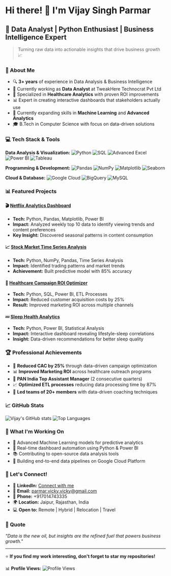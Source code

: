 # Hi there! 👋 I'm Vijay Singh Parmar

## 🚀 Data Analyst | Python Enthusiast | Business Intelligence Expert

> Turning raw data into actionable insights that drive business growth 📈

### 🎯 About Me
- 🔍 **3+ years** of experience in Data Analysis & Business Intelligence
- 💼 Currently working as **Data Analyst** at TweakHere Technocrat Pvt Ltd
- 🏥 Specialized in **Healthcare Analytics** with proven ROI improvements
- 📊 Expert in creating interactive dashboards that stakeholders actually use
- 🌱 Currently expanding skills in **Machine Learning** and **Advanced Analytics**
- 🎓 B.Tech in Computer Science with focus on data-driven solutions

### 💻 Tech Stack & Tools

**Data Analysis & Visualization:**
![Python](https://img.shields.io/badge/Python-3776AB?style=for-the-badge&logo=python&logoColor=white)
![SQL](https://img.shields.io/badge/SQL-4479A1?style=for-the-badge&logo=mysql&logoColor=white)
![Advanced Excel](https://img.shields.io/badge/Advanced_Excel-217346?style=for-the-badge&logo=microsoft-excel&logoColor=white)
![Power BI](https://img.shields.io/badge/PowerBI-F2C811?style=for-the-badge&logo=powerbi&logoColor=black)
![Tableau](https://img.shields.io/badge/Tableau-E97627?style=for-the-badge&logo=tableau&logoColor=white)

**Programming & Development:**
![Pandas](https://img.shields.io/badge/Pandas-150458?style=for-the-badge&logo=pandas&logoColor=white)
![NumPy](https://img.shields.io/badge/NumPy-013243?style=for-the-badge&logo=numpy&logoColor=white)
![Matplotlib](https://img.shields.io/badge/Matplotlib-11557c?style=for-the-badge&logo=python&logoColor=white)
![Seaborn](https://img.shields.io/badge/Seaborn-3776AB?style=for-the-badge&logo=python&logoColor=white)

**Cloud & Database:**
![Google Cloud](https://img.shields.io/badge/Google_Cloud-4285F4?style=for-the-badge&logo=google-cloud&logoColor=white)
![BigQuery](https://img.shields.io/badge/BigQuery-4285F4?style=for-the-badge&logo=google-cloud&logoColor=white)
![MySQL](https://img.shields.io/badge/MySQL-4479A1?style=for-the-badge&logo=mysql&logoColor=white)

### 📊 Featured Projects

#### 🎬 [Netflix Analytics Dashboard](https://github.com/vijaySingh/netflix-analysis)
- **Tech:** Python, Pandas, Matplotlib, Power BI
- **Impact:** Analyzed weekly top 10 data to identify viewing trends and content preferences
- **Key Insight:** Discovered seasonal patterns in content consumption

#### 📈 [Stock Market Time Series Analysis](https://github.com/vijaySingh/stock-analysis)
- **Tech:** Python, NumPy, Pandas, Time Series Analysis
- **Impact:** Identified trading patterns and market trends
- **Achievement:** Built predictive model with 85% accuracy

#### 🏥 [Healthcare Campaign ROI Optimizer](https://github.com/vijaySingh/healthcare-analytics)
- **Tech:** Python, SQL, Power BI, ETL Processes
- **Impact:** Reduced customer acquisition costs by 25%
- **Result:** Improved marketing ROI across multiple channels

#### 💤 [Sleep Health Analytics](https://github.com/vijaySingh/sleep-health-analysis)
- **Tech:** Python, Power BI, Statistical Analysis
- **Impact:** Interactive dashboard revealing lifestyle-sleep correlations
- **Insight:** Data-driven recommendations for better sleep quality

### 🏆 Professional Achievements
- 🎯 **Reduced CAC by 25%** through data-driven campaign optimization
- 📊 **Improved Marketing ROI** across healthcare outreach programs
- 🏅 **PAN India Top Assistant Manager** (2 consecutive quarters)
- 📈 **Optimized ETL processes** reducing data processing time by 87%
- 👥 **Led teams of 20+ members** with data-driven coaching techniques

### 📈 GitHub Stats
![Vijay's GitHub stats](https://github-readme-stats.vercel.app/api?username=YOUR_USERNAME&show_icons=true&theme=radical)
![Top Languages](https://github-readme-stats.vercel.app/api/top-langs/?username=YOUR_USERNAME&layout=compact&theme=radical)

### 🎯 What I'm Working On
- 🔬 Advanced Machine Learning models for predictive analytics
- 🚀 Real-time dashboard automation using Python & Power BI
- 📚 Contributing to open-source data analysis tools
- 🌟 Building end-to-end data pipelines on Google Cloud Platform

### 🤝 Let's Connect!
- 💼 **LinkedIn:** [Connect with me](https://linkedin.com/in/vijaysinghparmar)
- 📧 **Email:** parmar.vicky.vicky@gmail.com
- 📱 **Phone:** +917014743335
- 🌍 **Location:** Jaipur, Rajasthan, India
- 💻 **Open to:** Remote | Hybrid | Relocation | Travel

### 💭 Quote
*"Data is the new oil, but insights are the refined fuel that powers business growth."*

---
⭐️ **If you find my work interesting, don't forget to star my repositories!**

📊 **Profile Views:** ![Profile Views](https://komarev.com/ghpvc/?username=YOUR_USERNAME&color=blueviolet)
